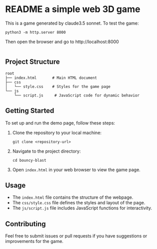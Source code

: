 # README a simple web 3D game 

This is a game generated by claude3.5 sonnet. 
To test the game:
```
python3 -m http.server 8000
```
Then open the browser and go to http://localhost:8000

```
```
## Project Structure

```
root
├── index.html       # Main HTML document
├── css
│   └── style.css    # Styles for the game page
└── js
    └── script.js     # JavaScript code for dynamic behavior
```

## Getting Started

To set up and run the demo page, follow these steps:

1. Clone the repository to your local machine:
   ```
   git clone <repository-url>
   ```

2. Navigate to the project directory:
   ```
   cd bouncy-blast
   ```

3. Open `index.html` in your web browser to view the game page.

## Usage

- The `index.html` file contains the structure of the webpage.
- The `css/style.css` file defines the styles and layout of the page.
- The `js/script.js` file includes JavaScript functions for interactivity.

## Contributing

Feel free to submit issues or pull requests if you have suggestions or improvements for the game.